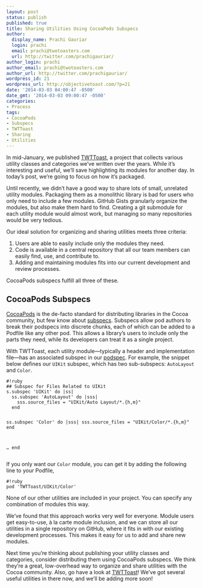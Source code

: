```yaml
---
layout: post
status: publish
published: true
title: Sharing Utilities Using CocoaPods Subspecs
author:
  display_name: Prachi Gauriar
  login: prachi
  email: prachi@twotoasters.com
  url: http://twitter.com/prachigauriar/
author_login: prachi
author_email: prachi@twotoasters.com
author_url: http://twitter.com/prachigauriar/
wordpress_id: 21
wordpress_url: http://objectivetoast.com/?p=21
date: '2014-03-03 04:00:47 -0500'
date_gmt: '2014-03-03 09:00:47 -0500'
categories:
- Process
tags:
- CocoaPods
- Subspecs
- TWTToast
- Sharing
- Utilities
---
```

<p>In mid-January, we published <a href="https://github.com/twotoasters/toast" title="TWTToast">TWTToast</a>, a project that collects various utility classes and categories we’ve written over the years. While it’s interesting and useful, we’ll save highlighting its modules for another day. In today’s post, we’re going to focus on how it’s packaged.</p>
<p><!--more--></p>
<p>Until recently, we didn’t have a good way to share lots of small, unrelated utility modules. Packaging them as a monolithic library is bad for users who only need to include a few modules. GitHub Gists granularly organize the modules, but also make them hard to find. Creating a git submodule for each utility module would almost work, but managing so many repositories would be very tedious.</p>
<p>Our ideal solution for organizing and sharing utilities meets three criteria:</p>
<ol>
<li>Users are able to easily include only the modules they need.</li>
<li>Code is available in a central repository that all our team members can easily find, use, and contribute to.</li>
<li>Adding and maintaining modules fits into our current development and review processes.</li>
</ol>
<p>CocoaPods subspecs fulfill all three of these.</p>
<h2>CocoaPods Subspecs</h2>
<p><a href="http://cocoapods.org" title="CocoaPods">CocoaPods</a> is the de-facto standard for distributing libraries in the Cocoa community, but few know about <a href="http://guides.cocoapods.org/syntax/podspec.html#subspec" title="CocoaPods Subspecs">subspecs</a>. Subspecs allow pod authors to break their podspecs into discrete chunks, each of which can be added to a Podfile like any other pod. This allows a library’s users to include only the parts they need, while its developers can treat it as a single project.</p>
<p>With TWTToast, each utility module—typically a header and implementation file—has an associated subspec in our <a href="https://github.com/twotoasters/Toast/blob/master/TWTToast.podspec" title="TWTToast Podspec">podspec</a>. For example, the snippet below defines our <code>UIKit</code> subspec, which has two sub-subspecs: <code>AutoLayout</code> and <code>Color</code>.</p>
<pre><code>#!ruby
## Subspec for Files Related to UIKit
s.subspec 'UIKit' do |ss|
  ss.subspec 'AutoLayout' do |sss|
    sss.source_files = "UIKit/Auto Layout/*.{h,m}"
  end

  ss.subspec 'Color' do |sss|
    sss.source_files = "UIKit/Color/*.{h,m}"
  end

  …
end
</code></pre>
<p>If you only want our <code>Color</code> module, you can get it by adding the following line to your Podfile,</p>
<pre><code>#!ruby
pod 'TWTToast/UIKit/Color'
</code></pre>
<p>None of our other utilities are included in your project. You can specify any combination of modules this way.</p>
<p>We’ve found that this approach works very well for everyone. Module users get easy-to-use, à la carte module inclusion, and we can store all our utilities in a single repository on GitHub, where it fits in with our existing development processes. This makes it easy for us to add and share new modules.</p>
<p>Next time you’re thinking about publishing your utility classes and categories, consider distributing them using CocoaPods subspecs. We think they’re a great, low-overhead way to organize and share utilities with the Cocoa community. Also, go have a look at <a href="https://github.com/twotoasters/toast" title="TWTToast">TWTToast</a>! We’ve got several useful utilities in there now, and we’ll be adding more soon!</p>
